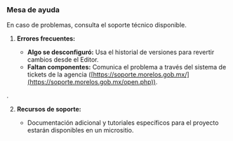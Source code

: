 ### **Mesa de ayuda**

En caso de problemas, consulta el soporte técnico disponible.

1. **Errores frecuentes:**

   * **Algo se desconfiguró:** Usa el historial de versiones para revertir cambios desde el Editor.  
   * **Faltan componentes:** Comunica el problema a través del sistema de tickets de la agencia ([https://soporte.morelos.gob.mx/](https://soporte.morelos.gob.mx/open.php)).

.

2. **Recursos de soporte:**

   * Documentación adicional y tutoriales específicos para el proyecto estarán disponibles en un micrositio.
